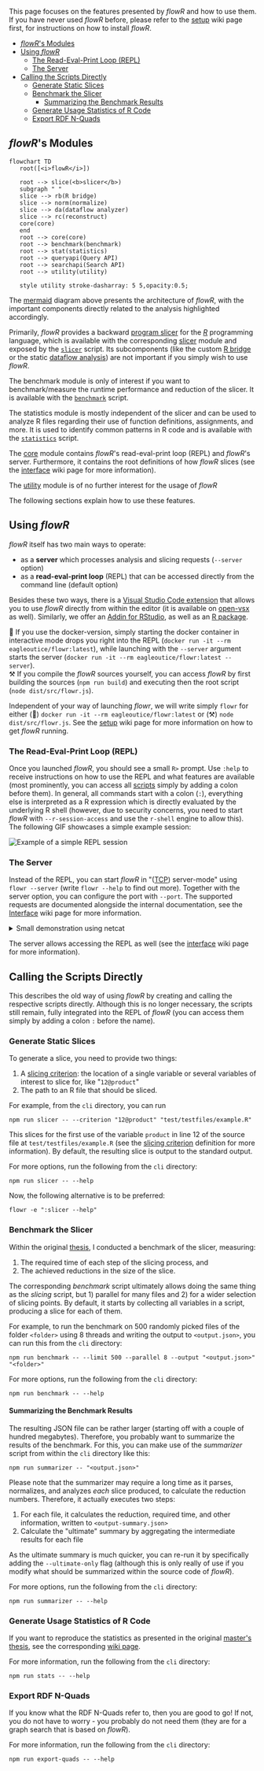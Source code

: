 This page focuses on the features presented by _flowR_ and how to use them.
If you have never used _flowR_ before, please refer to the [setup](https://github.com/flowr-analysis/flowr/wiki/Setup) wiki page first, for instructions on how to install _flowR_.

<!-- TOC -->
- [_flowR_'s Modules](#flowrs-modules)
- [Using _flowR_](#using-flowr)
  - [The Read-Eval-Print Loop (REPL)](#the-read-eval-print-loop-repl)
  - [The Server](#the-server)
- [Calling the Scripts Directly](#calling-the-scripts-directly)
  - [Generate Static Slices](#generate-static-slices)
  - [Benchmark the Slicer](#benchmark-the-slicer)
    - [Summarizing the Benchmark Results](#summarizing-the-benchmark-results)
  - [Generate Usage Statistics of R Code](#generate-usage-statistics-of-r-code)
  - [Export RDF N-Quads](#export-rdf-n-quads)
<!-- TOC -->

## _flowR_'s Modules

```mermaid
flowchart TD
   root([<i>flowR</i>])

   root --> slice(<b>slicer</b>)
   subgraph " "
   slice --> rb(R bridge)
   slice --> norm(normalize)
   slice --> da(dataflow analyzer)
   slice --> rc(reconstruct)
   core(core)
   end
   root --> core(core)
   root --> benchmark(benchmark)
   root --> stat(statistics)
   root --> queryapi(Query API)
   root --> searchapi(Search API)
   root --> utility(utility)

   style utility stroke-dasharray: 5 5,opacity:0.5;
```

The [mermaid](https://mermaid.js.org/) diagram above presents the architecture of _flowR_,
with the important components directly related to the analysis highlighted accordingly.

Primarily, _flowR_ provides a backward [program slicer](https://en.wikipedia.org/wiki/Program_slicing) for the [*R*](https://www.r-project.org/) programming language, which is available with the corresponding [slicer](https://github.com/flowr-analysis/flowr/tree/main/src/slicing) module and exposed by the [`slicer`](#generate-static-slices) script.
Its subcomponents (like the custom [R bridge](https://github.com/flowr-analysis/flowr/tree/main/src/r-bridge) or the static [dataflow analysis]("https://github.com/flowr-analysis/flowr/tree/main/src/dataflow)) are not important if you simply wish to use _flowR_.

The benchmark module is only of interest if you want to benchmark/measure the runtime performance and reduction of the slicer. It is available with the [`benchmark`](#benchmark-the-slicer) script.

The statistics module is mostly independent of the slicer and can be used to analyze R files regarding their use of function definitions, assignments, and more.  It is used to identify common patterns in R code and is available with the [`statistics`](#generate-usage-statistics-of-r-code) script.

The [core](https://github.com/flowr-analysis/flowr/tree/main/src/core) module contains _flowR_'s read-eval-print loop (REPL) and _flowR_'s server. Furthermore, it contains the root definitions of how _flowR_ slices (see the [interface](https://github.com/flowr-analysis/flowr/wiki/Interface) wiki page for more information).

The [utility](https://github.com/flowr-analysis/flowr/tree/main/src/util) module is of no further interest for the usage of _flowR_

The following sections explain how to use these features.

## Using _flowR_

_flowR_ itself has two main ways to operate:

- as a **server** which processes analysis and slicing requests (`--server` option)
- as a **read-eval-print loop** (REPL) that can be accessed directly from the command line (default option)

Besides these two ways, there is a [Visual Studio Code extension](https://marketplace.visualstudio.com/items?itemName=code-inspect.vscode-flowr) that allows you to use _flowR_ directly from within the editor (it is available on [open-vsx](https://open-vsx.org/extension/code-inspect/vscode-flowr) as well).
Similarly, we offer an [Addin for RStudio](https://github.com/flowr-analysis/rstudio-addin-flowr), as well as an [R package](https://github.com/flowr-analysis/flowr-r-adapter).

🐳️ If you use the docker-version, simply starting the docker container in interactive mode drops you right into the REPL (`docker run -it --rm eagleoutice/flowr:latest`), while launching with the `--server` argument starts the server (`docker run -it --rm eagleoutice/flowr:latest --server`).\
⚒️ If you compile the _flowR_ sources yourself, you can access _flowR_ by first building the sources (`npm run build`) and executing then the root script (`node dist/src/flowr.js`).

Independent of your way of launching *flowr*, we will write simply `flowr` for either (🐳️)&nbsp;`docker run -it --rm eagleoutice/flowr:latest` or (⚒️)&nbsp;`node dist/src/flowr.js`. See the [setup](https://github.com/flowr-analysis/flowr/wiki/Setup) wiki page for more information on how to get _flowR_ running.

### The Read-Eval-Print Loop (REPL)

Once you launched _flowR_, you should see a small&nbsp;`R>` prompt. Use `:help` to receive instructions on how to use the REPL and what features are available (most prominently, you can access all [scripts](#calling-the-scripts-directly) simply by adding a colon before them).
In general, all commands start with a colon (`:`), everything else is interpreted as a&nbsp;R expression which is directly evaluated by the underlying R shell (however, due to security concerns, you need to start _flowR_ with `--r-session-access` and use the `r-shell` engine to allow this). The following GIF showcases a simple example session:

![Example of a simple REPL session](gif/repl-demo-opt.gif)

<!--
# Use https://github.com/charmbracelet/vhs
Output repl-demo-opt.gif

Set FontSize 30
Set Width 1600
Set Height 850
Set WindowBar Colorful
Set CursorBlink false
Set PlaybackSpeed 3.0
Set TypingSpeed 0.15
`
Type "docker run -it --rm eagleoutice/flowr"
Sleep 200ms
Enter
Sleep 4000ms

Type ":slicer -c '11@prod' demo.R --diff"
Sleep 400ms
Enter
Sleep 500ms
Type ":quit"
Sleep 400ms
Enter
Sleep 20000ms
-->

### The Server

Instead of the REPL, you can start _flowR_ in "([TCP](https://de.wikipedia.org/wiki/Transmission_Control_Protocol)) server-mode" using `flowr --server` (write `flowr --help` to find out more). Together with the server option, you can configure the port with `--port`.
The supported requests are documented alongside the internal documentation, see the [Interface](https://github.com/flowr-analysis/flowr/wiki/Interface) wiki page for more information.

<details>
    <summary>Small demonstration using netcat</summary>

![Example of a simple netcat session](gif/server-demo.gif)

<details>
  <summary>Used <a href="https://github.com/charmbracelet/vhs">vhs</a> code</summary>

```vhs
Output demo.gif

Set FontSize 40
Set Width 1800
Set Height 750
Set WindowBar Colorful
Set TypingSpeed 0.05s
Set CursorBlink true

Type "netcat 127.0.0.1 1042"
Sleep 200ms
Enter
Sleep 600ms

Type '{"type":"request-file-analysis","filetoken":"x","filename":"example-input","content":"2 - x"}'
Sleep 200ms
Enter
Sleep 2s

Type '{"type":"request-slice","filetoken":"x","criterion":["1@x"]}'
Sleep 200ms
Enter
Sleep 8s

Ctrl+C
Sleep 200ms
```

</details>
</details>

The server allows accessing the REPL as well
(see the [interface](https://github.com/flowr-analysis/flowr/wiki/Interface) wiki page for more information).

## Calling the Scripts Directly

This describes the old way of using _flowR_ by creating and calling the respective scripts directly. Although this is no longer necessary, the scripts still remain, fully integrated into the REPL of _flowR_ (you can access them simply by adding a colon `:` before the name).

### Generate Static Slices

To generate a slice, you need to provide two things:

1. A [slicing criterion](https://github.com/flowr-analysis/flowr/wiki/Terminology#slicing-criterion): the location of a single variable or several variables of interest to slice for, like "`12@product`"
2. The path to an R&nbsp;file that should be sliced.

For example, from the `cli` directory, you can run

```shell
npm run slicer -- --criterion "12@product" "test/testfiles/example.R"
```

This slices for the first use of the variable `product` in line&nbsp;12 of the source file at `test/testfiles/example.R` (see the [slicing criterion](https://github.com/flowr-analysis/flowr/wiki/Terminology#slicing-criterion) definition for more information).
By default, the resulting slice is output to the standard output.

For more options, run the following from the `cli` directory:

```shell
npm run slicer -- --help
```

Now, the following alternative is to be preferred:

```shell
flowr -e ":slicer --help"
```

### Benchmark the Slicer

Within the original [thesis](https://github.com/flowr-analysis/flowr/wiki/Thesis), I conducted a benchmark of the slicer, measuring:

1. The required time of each step of the slicing process, and
2. The achieved reductions in the size of the slice.

The corresponding _benchmark_ script ultimately allows doing the same thing as the _slicing_ script, but 1) parallel for many files and 2) for a wider selection of slicing points.
By default, it starts by collecting all variables in a script, producing a slice for each of them.

For example, to run the benchmark on 500 randomly picked files of the folder `<folder>` using 8 threads and writing the output to `<output.json>`, you can run this from the `cli` directory:

```shell
npm run benchmark -- --limit 500 --parallel 8 --output "<output.json>" "<folder>"
```

For more options, run the following from the `cli` directory:

```shell
npm run benchmark -- --help
```

#### Summarizing the Benchmark Results

The resulting JSON file can be rather larger (starting off with a couple of hundred megabytes). Therefore, you probably want to summarize the results of the benchmark.
For this, you can make use of the _summarizer_ script from within the `cli` directory like this:

```shell
npm run summarizer -- "<output.json>"
```

Please note that the summarizer may require a long time as it parses, normalizes, and analyzes _each_ slice produced, to calculate the reduction numbers. Therefore, it actually executes two steps:

1. For each file, it calculates the reduction, required time, and other information, written to `<output-summary.json>`
2. Calculate the "ultimate" summary by aggregating the intermediate results for each file

As the ultimate summary is much quicker, you can re-run it by specifically adding the `--ultimate-only` flag (although this is only really of use if you modify what should be summarized within the source code of _flowR_).

For more options, run the following from the `cli` directory:

```shell
npm run summarizer -- --help
```

### Generate Usage Statistics of R Code

If you want to reproduce the statistics as presented in the original [master's thesis](http://dx.doi.org/10.18725/OPARU-50107), see the corresponding [wiki page](https://github.com/flowr-analysis/flowr/wiki/Thesis#how-to-reproduce-the-statistics-from-the-masters-thesis).

For more information, run the following from the `cli` directory:

```shell
npm run stats -- --help
```

### Export RDF N-Quads

If you know what the RDF N-Quads refer to, then you are good to go! If not, you do not have to worry - you probably do not need them (they are for a graph search that is based on _flowR_).

For more information, run the following from the `cli` directory:

```shell
npm run export-quads -- --help
```
